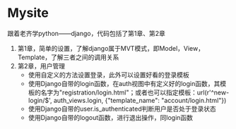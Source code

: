 # Mysite
跟着老齐学python——django，代码包括了第1章、第2章
1. 第1章，简单的设置，了解django属于MVT模式，即Model，View，Template，了解三者之间的调用关系
2. 第2章，用户管理
   - 使用自定义的方法设置登录，此外可以设置好看的登录模板
   - 使用Django自带的login函数，在auth视图中有定义好的login函数，其模板的名字为"registration/login.html"；或者也可以指定模板：url(r'^new-login/$', auth_views.login, {"template_name": "account/login.html"})
   - 使用Django自带的user.is_authenticated判断用户是否处于登录状态
   - 使用Django自带的logout函数，进行退出操作，同login函数
